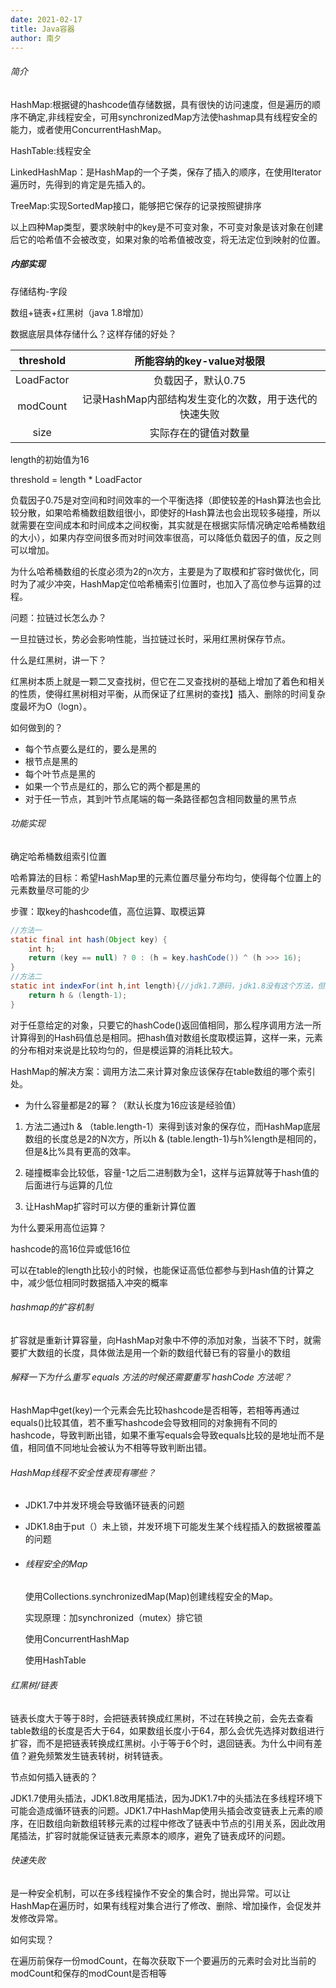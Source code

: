 ```yaml
---
date: 2021-02-17
title: Java容器
author: 南夕
---
```


###### 简介

HashMap:根据键的hashcode值存储数据，具有很快的访问速度，但是遍历的顺序不确定,非线程安全，可用synchronizedMap方法使hashmap具有线程安全的能力，或者使用ConcurrentHashMap。

HashTable:线程安全

LinkedHashMap：是HashMap的一个子类，保存了插入的顺序，在使用Iterator遍历时，先得到的肯定是先插入的。

TreeMap:实现SortedMap接口，能够把它保存的记录按照键排序

以上四种Map类型，要求映射中的key是不可变对象，不可变对象是该对象在创建后它的哈希值不会被改变，如果对象的哈希值被改变，将无法定位到映射的位置。

##### 内部实现

  存储结构-字段

数组+链表+红黑树（java 1.8增加）

数据底层具体存储什么？这样存储的好处？

 

| threshold  |               所能容纳的key-value对极限               |
| :--------: | :---------------------------------------------------: |
| LoadFactor |                  负载因子，默认0.75                   |
|  modCount  | 记录HashMap内部结构发生变化的次数，用于迭代的快速失败 |
|    size    |                 实际存在的键值对数量                  |

length的初始值为16

  threshold = length * LoadFactor

负载因子0.75是对空间和时间效率的一个平衡选择（即使较差的Hash算法也会比较分散，如果哈希桶数组数组很小，即使好的Hash算法也会出现较多碰撞，所以就需要在空间成本和时间成本之间权衡，其实就是在根据实际情况确定哈希桶数组的大小），如果内存空间很多而对时间效率很高，可以降低负载因子的值，反之则可以增加。

为什么哈希桶数组的长度必须为2的n次方，主要是为了取模和扩容时做优化，同时为了减少冲突，HashMap定位哈希桶索引位置时，也加入了高位参与运算的过程。

问题：拉链过长怎么办？

一旦拉链过长，势必会影响性能，当拉链过长时，采用红黑树保存节点。

什么是红黑树，讲一下？

红黑树本质上就是一颗二叉查找树，但它在二叉查找树的基础上增加了着色和相关的性质，使得红黑树相对平衡，从而保证了红黑树的查找】插入、删除的时间复杂度最坏为O（logn）。

如何做到的？

- 每个节点要么是红的，要么是黑的
- 根节点是黑的
- 每个叶节点是黑的
- 如果一个节点是红的，那么它的两个都是黑的
- 对于任一节点，其到叶节点尾端的每一条路径都包含相同数量的黑节点

###### 功能实现

确定哈希桶数组索引位置

哈希算法的目标：希望HashMap里的元素位置尽量分布均匀，使得每个位置上的元素数量尽可能的少

步骤：取key的hashcode值，高位运算、取模运算

```java
//方法一
static final int hash(Object key) {
    int h;
    return (key == null) ? 0 : (h = key.hashCode()) ^ (h >>> 16);
}
//方法二
static int indexFor(int h,int length){//jdk1.7源码，jdk1.8没有这个方法，但实现原理是一样的
    return h & (length-1);
}
```

对于任意给定的对象，只要它的hashCode()返回值相同，那么程序调用方法一所计算得到的Hash码值总是相同。把hash值对数组长度取模运算，这样一来，元素的分布相对来说是比较均匀的，但是模运算的消耗比较大。

HashMap的解决方案：调用方法二来计算对象应该保存在table数组的哪个索引处。

- 为什么容量都是2的幂？（默认长度为16应该是经验值）

1. 方法二通过h & （table.length-1）来得到该对象的保存位，而HashMap底层数组的长度总是2的N次方，所以h & (table.length-1)与h%length是相同的，但是&比%具有更高的效率。

2. 碰撞概率会比较低，容量-1之后二进制数为全1，这样与运算就等于hash值的后面进行与运算的几位
3. 让HashMap扩容时可以方便的重新计算位置

为什么要采用高位运算？

hashcode的高16位异或低16位

可以在table的length比较小的时候，也能保证高低位都参与到Hash值的计算之中，减少低位相同时数据插入冲突的概率

###### hashmap的扩容机制

扩容就是重新计算容量，向HashMap对象中不停的添加对象，当装不下时，就需要扩大数组的长度，具体做法是用一个新的数组代替已有的容量小的数组

###### 解释一下为什么重写 equals 方法的时候还需要重写 hashCode 方法呢？

HashMap中get(key)一个元素会先比较hashcode是否相等，若相等再通过equals()比较其值，若不重写hashcode会导致相同的对象拥有不同的hashcode，导致判断出错，如果不重写equals会导致equals比较的是地址而不是值，相同值不同地址会被认为不相等导致判断出错。

###### HashMap线程不安全性表现有哪些？

- JDK1.7中并发环境会导致循环链表的问题

- JDK1.8由于put（）未上锁，并发环境下可能发生某个线程插入的数据被覆盖的问题

- ###### 线程安全的Map

  使用Collections.synchronizedMap(Map)创建线程安全的Map。

  实现原理：加synchronized（mutex）排它锁

  使用ConcurrentHashMap

  使用HashTable

###### 红黑树/链表

链表长度大于等于8时，会把链表转换成红黑树，不过在转换之前，会先去查看table数组的长度是否大于64，如果数组长度小于64，那么会优先选择对数组进行扩容，而不是把链表转换成红黑树。小于等于6个时，退回链表。为什么中间有差值？避免频繁发生链表转树，树转链表。

节点如何插入链表的？

JDK1.7使用头插法，JDK1.8改用尾插法，因为JDK1.7中的头插法在多线程环境下可能会造成循环链表的问题。JDK1.7中HashMap使用头插会改变链表上元素的顺序，在旧数组向新数组转移元素的过程中修改了链表中节点的引用关系，因此改用尾插法，扩容时就能保证链表元素原本的顺序，避免了链表成环的问题。

###### 快速失败

是一种安全机制，可以在多线程操作不安全的集合时，抛出异常。可以让HashMap在遍历时，如果有线程对集合进行了修改、删除、增加操作，会促发并发修改异常。

如何实现？

在遍历前保存一份modCount，在每次获取下一个要遍历的元素时会对比当前的modCount和保存的modCount是否相等

